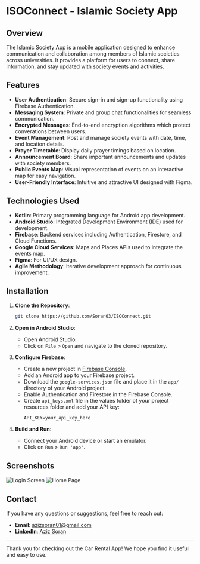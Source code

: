 # ISOConnect - Islamic Society App

## Overview

The Islamic Society App is a mobile application designed to enhance communication and collaboration among members of Islamic societies across universities. It provides a platform for users to connect, share information, and stay updated with society events and activities.


## Features

- **User Authentication**: Secure sign-in and sign-up functionality using Firebase Authentication.
- **Messaging System**: Private and group chat functionalities for seamless communication.
- **Encrypted Messages**: End-to-end encryption algorithms which protect converations between users.
- **Event Management**: Post and manage society events with date, time, and location details.
- **Prayer Timetable**: Display daily prayer timings based on location.
- **Announcement Board**: Share important announcements and updates with society members.
- **Public Events Map**: Visual representation of events on an interactive map for easy navigation.
- **User-Friendly Interface**: Intuitive and attractive UI designed with Figma.


## Technologies Used

- **Kotlin**: Primary programming language for Android app development.
- **Android Studio**: Integrated Development Environment (IDE) used for development.
- **Firebase**: Backend services including Authentication, Firestore, and Cloud Functions.
- **Google Cloud Services**: Maps and Places APIs used to integrate the events map.
- **Figma**: For UI/UX design.
- **Agile Methodology**: Iterative development approach for continuous improvement.


## Installation

1. **Clone the Repository**:
    ```bash
    git clone https://github.com/Soran03/ISOConnect.git
    ```
2. **Open in Android Studio**:
    - Open Android Studio.
    - Click on `File` > `Open` and navigate to the cloned repository.

3. **Configure Firebase**:
    - Create a new project in [Firebase Console](https://console.firebase.google.com/).
    - Add an Android app to your Firebase project.
    - Download the `google-services.json` file and place it in the `app/` directory of your Android project.
    - Enable Authentication and Firestore in the Firebase Console.
    - Create `api_keys.xml` file in the values folder of your project resources folder and add your API key:
        ```properties
        API_KEY=your_api_key_here
        ```

4. **Build and Run**:
    - Connect your Android device or start an emulator.
    - Click on `Run` > `Run 'app'`.


## Screenshots

![Login Screen](Screenshots/Figma_signinup.png)
![Home Page](Screenshots/Figma_home.png)


## Contact

If you have any questions or suggestions, feel free to reach out:

- **Email**: azizsoran01@gmail.com
- **LinkedIn**: [Aziz Soran](https://www.linkedin.com/in/aziz-soran/)

---

Thank you for checking out the Car Rental App! We hope you find it useful and easy to use.

